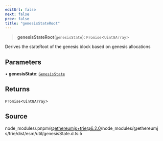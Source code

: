 ```yaml
---
editUrl: false
next: false
prev: false
title: "genesisStateRoot"
---
```


> **genesisStateRoot**(`genesisState`): `Promise`\<`Uint8Array`\>

Derives the stateRoot of the genesis block based on genesis allocations

## Parameters

• **genesisState**: [`GenesisState`](/reference/tevm/utils/interfaces/genesisstate/)

## Returns

`Promise`\<`Uint8Array`\>

## Source

node\_modules/.pnpm/@ethereumjs+trie@6.2.0/node\_modules/@ethereumjs/trie/dist/esm/util/genesisState.d.ts:5
